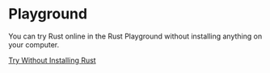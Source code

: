 # Playground

You can try Rust online in the Rust Playground without installing anything on your computer.

[Try Without Installing Rust](https://play.rust-lang.org/)
